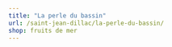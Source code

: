 ```yaml
---
title: "La perle du bassin"
url: /saint-jean-dillac/la-perle-du-bassin/
shop: fruits de mer
---
```

